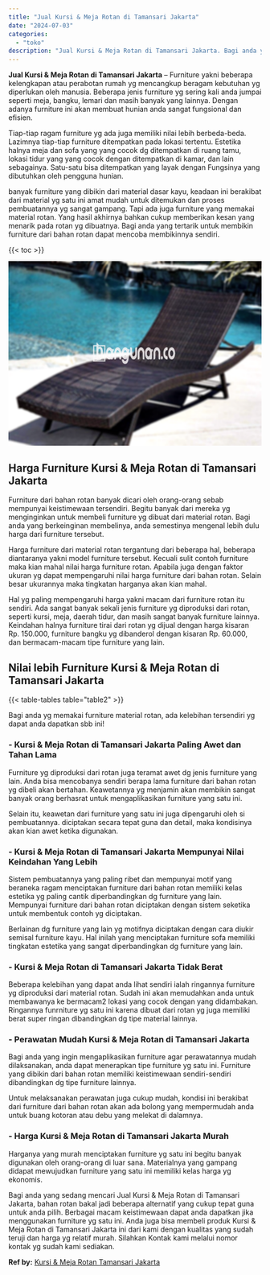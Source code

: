 ```yaml
---
title: "Jual Kursi & Meja Rotan di Tamansari Jakarta"
date: "2024-07-03"
categories: 
  - "toko"
description: "Jual Kursi & Meja Rotan di Tamansari Jakarta. Bagi anda yang sedang mencari Jual Kursi & Meja Rotan di Tamansari Jakarta, bahan rotan bakal jadi beberapa alt..."
---
```


**Jual Kursi & Meja Rotan di Tamansari Jakarta** – Furniture yakni beberapa kelengkapan atau perabotan rumah yg mencangkup beragam kebutuhan yg diperlukan oleh manusia. Beberapa jenis furniture yg sering kali anda jumpai seperti meja, bangku, lemari dan masih banyak yang lainnya. Dengan adanya furniture ini akan membuat hunian anda sangat fungsional dan efisien.

Tiap-tiap ragam furniture yg ada juga memiliki nilai lebih berbeda-beda. Lazimnya tiap-tiap furniture ditempatkan pada lokasi tertentu. Estetika halnya meja dan sofa yang yang cocok dg ditempatkan di ruang tamu, lokasi tidur yang yang cocok dengan ditempatkan di kamar, dan lain sebagainya. Satu-satu bisa ditempatkan yang layak dengan Fungsinya yang dibutuhkan oleh pengguna hunian.

banyak furniture yang dibikin dari material dasar kayu, keadaan ini berakibat dari material yg satu ini amat mudah untuk ditemukan dan proses pembuatannya yg sangat gampang. Tapi ada juga furniture yang memakai material rotan. Yang hasil akhirnya bahkan cukup memberikan kesan yang menarik pada rotan yg dibuatnya. Bagi anda yang tertarik untuk membikin furniture dari bahan rotan dapat mencoba membikinnya sendiri.

{{< toc >}}

![Jual Kursi & Meja Rotan di Tamansari Jakarta](/images/kursi-meja-rotan-murah39.png)

## Harga Furniture Kursi & Meja Rotan di Tamansari Jakarta

Furniture dari bahan rotan banyak dicari oleh orang-orang sebab mempunyai keistimewaan tersendiri. Begitu banyak dari mereka yg menginginkan untuk membeli furniture yg dibuat dari material rotan. Bagi anda yang berkeinginan membelinya, anda semestinya mengenal lebih dulu harga dari furniture tersebut.

Harga furniture dari material rotan tergantung dari beberapa hal, beberapa diantaranya yakni model furniture tersebut. Kecuali sulit contoh furniture maka kian mahal nilai harga furniture rotan. Apabila juga dengan faktor ukuran yg dapat mempengaruhi nilai harga furniture dari bahan rotan. Selain besar ukurannya maka tingkatan harganya akan kian mahal.

Hal yg paling mempengaruhi harga yakni macam dari furniture rotan itu sendiri. Ada sangat banyak sekali jenis furniture yg diproduksi dari rotan, seperti kursi, meja, daerah tidur, dan masih sangat banyak furniture lainnya. Keindahan halnya furniture tirai dari rotan yg dijual dengan harga kisaran Rp. 150.000, furniture bangku yg dibanderol dengan kisaran Rp. 60.000, dan bermacam-macam tipe furniture yang lain.

## Nilai lebih Furniture Kursi & Meja Rotan di Tamansari Jakarta

{{< table-tables table="table2" >}}

Bagi anda yg memakai furniture material rotan, ada kelebihan tersendiri yg dapat anda dapatkan sbb ini!

### \- Kursi & Meja Rotan di Tamansari Jakarta Paling Awet dan Tahan Lama

Furniture yg diproduksi dari rotan juga teramat awet dg jenis furniture yang lain. Anda bisa mencobanya sendiri berapa lama furniture dari bahan rotan yg dibeli akan bertahan. Keawetannya yg menjamin akan membikin sangat banyak orang berhasrat untuk mengaplikasikan furniture yang satu ini.

Selain itu, keawetan dari furniture yang satu ini juga dipengaruhi oleh si pembuatannya. diciptakan secara tepat guna dan detail, maka kondisinya akan kian awet ketika digunakan.

### \- Kursi & Meja Rotan di Tamansari Jakarta Mempunyai Nilai Keindahan Yang Lebih

Sistem pembuatannya yang paling ribet dan mempunyai motif yang beraneka ragam menciptakan furniture dari bahan rotan memiliki kelas estetika yg paling cantik diperbandingkan dg furniture yang lain. Mempunyai furniture dari bahan rotan diciptakan dengan sistem seketika untuk membentuk contoh yg diciptakan.

Berlainan dg furniture yang lain yg motifnya diciptakan dengan cara diukir semisal furniture kayu. Hal inilah yang menciptakan furniture sofa memiliki tingkatan estetika yang sangat diperbandingkan dg furniture yang lain.

### \- Kursi & Meja Rotan di Tamansari Jakarta Tidak Berat

Beberapa kelebihan yang dapat anda lihat sendiri ialah ringannya furniture yg diproduksi dari material rotan. Sudah ini akan memudahkan anda untuk membawanya ke bermacam2 lokasi yang cocok dengan yang didambakan. Ringannya funrniture yg satu ini karena dibuat dari rotan yg juga memiliki berat super ringan dibandingkan dg tipe material lainnya.

### \- Perawatan Mudah Kursi & Meja Rotan di Tamansari Jakarta

Bagi anda yang ingin mengaplikasikan furniture agar perawatannya mudah dilaksanakan, anda dapat menerapkan tipe furniture yg satu ini. Furniture yang dibikin dari bahan rotan memiliki keistimewaan sendiri-sendiri dibandingkan dg tipe furniture lainnya.

Untuk melaksanakan perawatan juga cukup mudah, kondisi ini berakibat dari furniture dari bahan rotan akan ada bolong yang mempermudah anda untuk buang kotoran atau debu yang melekat di dalamnya.

### \- Harga Kursi & Meja Rotan di Tamansari Jakarta Murah

Harganya yang murah menciptakan furniture yg satu ini begitu banyak digunakan oleh orang-orang di luar sana. Materialnya yang gampang didapat mewujudkan furniture yang satu ini memiliki kelas harga yg ekonomis.

Bagi anda yang sedang mencari Jual Kursi & Meja Rotan di Tamansari Jakarta, bahan rotan bakal jadi beberapa alternatif yang cukup tepat guna untuk anda pilih. Berbagai macam keistimewaan dapat anda dapatkan jika menggunakan furniture yg satu ini. Anda juga bisa membeli produk Kursi & Meja Rotan di Tamansari Jakarta ini dari kami dengan kualitas yang sudah teruji dan harga yg relatif murah. Silahkan Kontak kami melalui nomor kontak yg sudah kami sediakan.

**Ref by:** [Kursi & Meja Rotan Tamansari Jakarta](https://id.wikipedia.org/wiki/Kursi)
